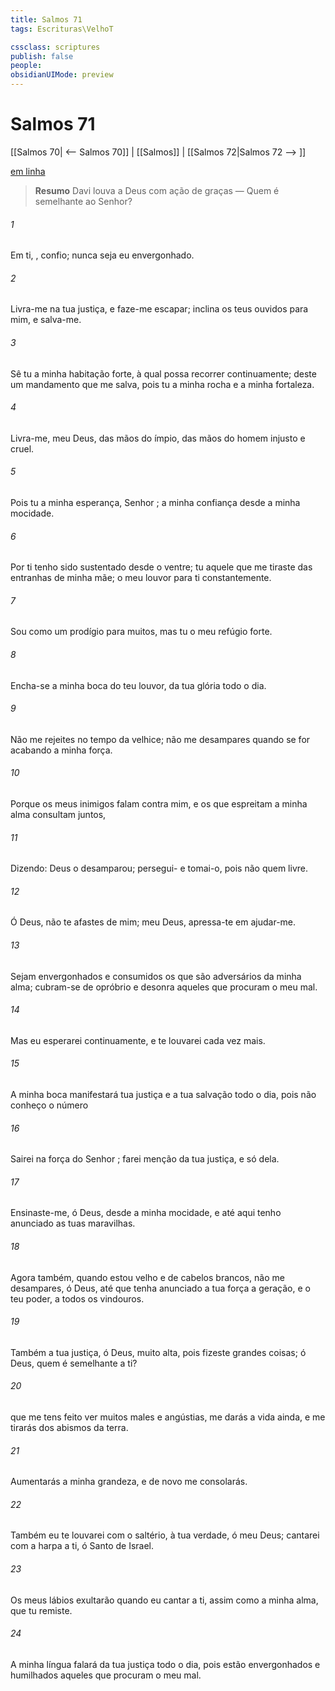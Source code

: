```yaml
---
title: Salmos 71
tags: Escrituras\VelhoT

cssclass: scriptures
publish: false
people:
obsidianUIMode: preview
---
```


# Salmos 71
[[Salmos 70| <-- Salmos 70]] | [[Salmos]] | [[Salmos 72|Salmos 72 --> ]]

[em linha](https://churchofjesuschrist.org/study/scriptures/ot/ps/71?lang=por)

> __Resumo__
Davi louva a Deus com ação de graças — Quem é semelhante ao Senhor?

###### 1 
Em ti, , confio; nunca seja eu envergonhado.

###### 2 
Livra-me na tua justiça, e faze-me escapar; inclina os teus ouvidos para mim, e salva-me.

###### 3 
Sê tu a minha habitação forte, à qual possa recorrer continuamente; deste um mandamento que me salva, pois tu  a minha rocha e a minha fortaleza.

###### 4 
Livra-me, meu Deus, das mãos do ímpio, das mãos do homem injusto e cruel.

###### 5 
Pois tu  a minha esperança, Senhor ;  a minha confiança desde a minha mocidade.

###### 6 
Por ti tenho sido sustentado desde o ventre; tu  aquele que me tiraste das entranhas de minha mãe; o meu louvor  para ti constantemente.

###### 7 
Sou como um prodígio para muitos, mas tu  o meu refúgio forte.

###### 8 
Encha-se a minha boca do teu louvor, da tua glória todo o dia.

###### 9 
Não me rejeites no tempo da velhice; não me desampares quando se for acabando a minha força.

###### 10 
Porque os meus inimigos falam contra mim, e os que espreitam a minha alma consultam juntos,

###### 11 
Dizendo: Deus o desamparou; persegui- e tomai-o, pois não  quem  livre.

###### 12 
Ó Deus, não te afastes de mim; meu Deus, apressa-te em ajudar-me.

###### 13 
Sejam envergonhados e consumidos os que são adversários da minha alma; cubram-se de opróbrio e desonra aqueles que procuram o meu mal.

###### 14 
Mas eu esperarei continuamente, e te louvarei cada vez mais.

###### 15 
A minha boca manifestará  tua justiça e a tua salvação todo o dia, pois não conheço o número 

###### 16 
Sairei na força do Senhor ; farei menção da tua justiça, e só dela.

###### 17 
Ensinaste-me, ó Deus, desde a minha mocidade, e até aqui tenho anunciado as tuas maravilhas.

###### 18 
Agora também, quando estou velho e de cabelos brancos, não me desampares, ó Deus, até que tenha anunciado a tua força a  geração, e o teu poder, a todos os vindouros.

###### 19 
Também a tua justiça, ó Deus,  muito alta, pois fizeste grandes coisas; ó Deus, quem é semelhante a ti?

###### 20 
 que me tens feito ver muitos males e angústias, me darás a vida ainda, e me tirarás dos abismos da terra.

###### 21 
Aumentarás a minha grandeza, e de novo me consolarás.

###### 22 
Também eu te louvarei com o saltério,  à tua verdade, ó meu Deus; cantarei com a harpa a ti, ó Santo de Israel.

###### 23 
Os meus lábios exultarão quando eu cantar a ti, assim como a minha alma, que tu remiste.

###### 24 
A minha língua falará da tua justiça todo o dia, pois estão envergonhados e humilhados aqueles que procuram o meu mal.


